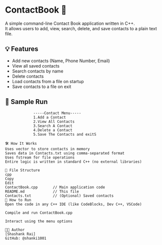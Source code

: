 # ContactBook 📇

A simple command-line Contact Book application written in C++.  
It allows users to add, view, search, delete, and save contacts to a plain text file.

## 💡 Features
- Add new contacts (Name, Phone Number, Email)
- View all saved contacts
- Search contacts by name
- Delete contacts
- Load contacts from a file on startup
- Save contacts to a file on exit

## 🧪 Sample Run
```plaintext
             -----Contact Menu-----
             1.Add a Contact
             2.View All Contacts
             3.Search A Contact
             4.Delete a Contact
             5.Save The Contacts and exitS

🛠️ How It Works
Uses vector to store contacts in memory
Saves data in Contacts.txt using comma-separated format
Uses fstream for file operations
Entire logic is written in standard C++ (no external libraries)

📁 File Structure
cpp
Copy
Edit
ContactBook.cpp       // Main application code
README.md             // This file
Contacts.txt          // (Optional) Saved contacts
🚀 How to Run
Open the code in any C++ IDE (like CodeBlocks, Dev C++, VSCode)

Compile and run ContactBook.cpp

Interact using the menu options

👨‍💻 Author
[Shashank Rai]
GitHub: @shanki1001
